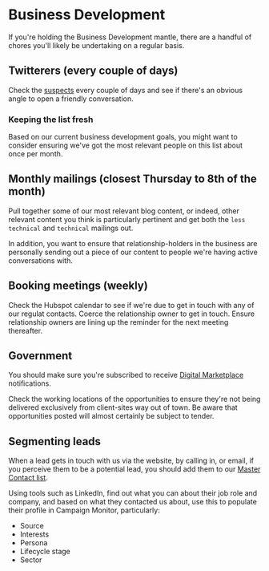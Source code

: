 # Business Development

If you're holding the Business Development mantle, there are a handful of chores you'll likely be undertaking on a regular basis.


## Twitterers (every couple of days)

Check the [suspects](https://twitter.com/madetech/lists/suspects) every couple of days and see if there's an obvious angle to open a friendly conversation.

### Keeping the list fresh

Based on our current business development goals, you might want to consider ensuring we've got the most relevant people on this list about once per month.


## Monthly mailings (closest Thursday to 8th of the month)

Pull together some of our most relevant blog content, or indeed, other relevant content you think is particularly pertinent and get both the `less technical` and `technical` mailings out.

In addition, you want to ensure that relationship-holders in the business are personally sending out a piece of our content to people we're having active conversations with.


## Booking meetings (weekly)

Check the Hubspot calendar to see if we're due to get in touch with any of our regulat contacts. Coerce the relationship owner to get in touch. Ensure relationship owners are lining up the reminder for the next meeting thereafter.


## Government

You should make sure you're subscribed to receive [Digital Marketplace](https://www.digitalmarketplace.service.gov.uk/digital-outcomes-and-specialists/opportunities) notifications.

Check the working locations of the opportunities to ensure they're not being delivered exclusively from client-sites way out of town. Be aware that opportunities posted will almost certainly be subject to tender.


## Segmenting leads

When a lead gets in touch with us via the website, by calling in, or email, if you perceive them to be a potential lead, you should add them to our [Master Contact list](https://madetech.createsend.com/subscribers/listDetail.aspx?listID=986BB7E62AE1EC90).

Using tools such as LinkedIn, find out what you can about their job role and company, and based on what they contacted us about, use this to populate their profile in Campaign Monitor, particularly:

- Source
- Interests
- Persona
- Lifecycle stage
- Sector
